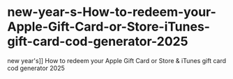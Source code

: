 # new-year-s-How-to-redeem-your-Apple-Gift-Card-or-Store-iTunes-gift-card-cod-generator-2025
new year's]] How to redeem your Apple Gift Card or Store &amp; iTunes gift card cod generator 2025
